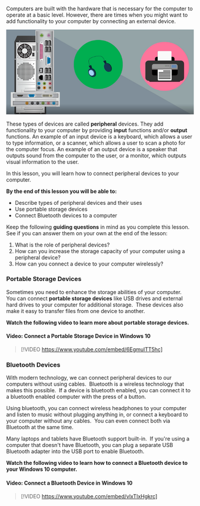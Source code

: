 
Computers are built with the hardware that is necessary for the computer to operate at a basic level. However, there are times when you might want to add functionality to your computer by connecting an external device.

![Illustrated image of pc ports and various devices](../media/Connected_Devices_Illustration.png)

These types of devices are called **peripheral** devices. They add functionality to your computer by providing **input** functions and/or **output** functions. An example of an input device is a keyboard, which allows a user to type information, or a scanner, which allows a user to scan a photo for the computer focus. An example of an output device is a speaker that outputs sound from the computer to the user, or a monitor, which outputs visual information to the user.

In this lesson, you will learn how to connect peripheral devices to your computer.

**By the end of this lesson you will be able to:**

*   Describe types of peripheral devices and their uses
*   Use portable storage devices
*   Connect Bluetooth devices to a computer

Keep the following **guiding questions** in mind as you complete this lesson. See if you can answer them on your own at the end of the lesson:

1.  What is the role of peripheral devices?
2.  How can you increase the storage capacity of your computer using a peripheral device?
3.  How can you connect a device to your computer wirelessly?

### Portable Storage Devices

Sometimes you need to enhance the storage abilities of your computer.  You can connect **portable storage devices** like USB drives and external hard drives to your computer for additional storage.  These devices also make it easy to transfer files from one device to another.

**Watch the following video to learn more about portable storage devices.**


#### Video: Connect a Portable Storage Device in Windows 10
> [!VIDEO https://www.youtube.com/embed/6EgmulTT5hc]

### Bluetooth Devices

With modern technology, we can connect peripheral devices to our computers without using cables.  Bluetooth is a wireless technology that makes this possible.  If a device is bluetooth enabled, you can connect it to a bluetooth enabled computer with the press of a button.

Using bluetooth, you can connect wireless headphones to your computer and listen to music without plugging anything in, or connect a keyboard to your computer without any cables.  You can even connect both via Bluetooth at the same time.

Many laptops and tablets have Bluetooth support built-in.  If you're using a computer that doesn't have Bluetooth, you can plug a separate USB Bluetooth adapter into the USB port to enable Bluetooth.

**Watch the following video to learn how to connect a Bluetooth device to your Windows 10 computer.**


#### Video: Connect a Bluetooth Device in Windows 10
> [!VIDEO https://www.youtube.com/embed/vlxTIxHgkrc]